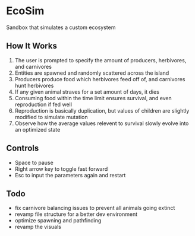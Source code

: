 # EcoSim
 Sandbox that simulates a custom ecosystem

## How It Works
1. The user is prompted to specify the amount of producers, herbivores, and carnivores
2. Entities are spawned and randomly scattered across the island
3. Producers produce food which herbivores feed off of, and carnivores hunt herbivores
4. If any given animal straves for a set amount of days, it dies
5. Consuming food within the time limit ensures survival, and even reproduction if fed well
6. Reproduction is basically duplication, but values of children are slightly modified to simulate mutation
7. Observe how the average values relevent to survival slowly evolve into an optimized state

## Controls
- Space to pause
- Right arrow key to toggle fast forward
- Esc to input the parameters again and restart

## Todo
- fix carnivore balancing issues to prevent all animals going extinct
- revamp file structure for a better dev environment
- optimize spawning and pathfinding
- revamp the visuals
